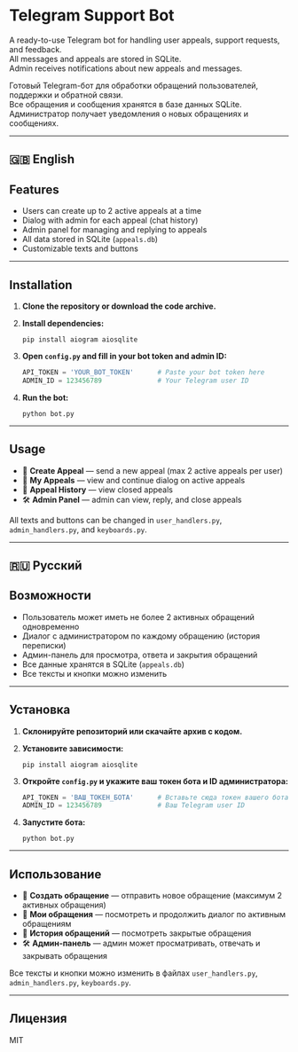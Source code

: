 # Telegram Support Bot

A ready-to-use Telegram bot for handling user appeals, support requests, and feedback.  
All messages and appeals are stored in SQLite.  
Admin receives notifications about new appeals and messages.

Готовый Telegram-бот для обработки обращений пользователей, поддержки и обратной связи.  
Все обращения и сообщения хранятся в базе данных SQLite.  
Администратор получает уведомления о новых обращениях и сообщениях.

---

## 🇬🇧 English

## Features

- Users can create up to 2 active appeals at a time
- Dialog with admin for each appeal (chat history)
- Admin panel for managing and replying to appeals
- All data stored in SQLite (`appeals.db`)
- Customizable texts and buttons

---

## Installation

1. **Clone the repository or download the code archive.**

2. **Install dependencies:**
   ```
   pip install aiogram aiosqlite
   ```

3. **Open `config.py` and fill in your bot token and admin ID:**
   ```python
   API_TOKEN = 'YOUR_BOT_TOKEN'      # Paste your bot token here
   ADMIN_ID = 123456789              # Your Telegram user ID
   ```

4. **Run the bot:**
   ```
   python bot.py
   ```

---

## Usage

- 📝 **Create Appeal** — send a new appeal (max 2 active appeals per user)
- 📂 **My Appeals** — view and continue dialog on active appeals
- 📜 **Appeal History** — view closed appeals
- 🛠 **Admin Panel** — admin can view, reply, and close appeals

All texts and buttons can be changed in `user_handlers.py`, `admin_handlers.py`, and `keyboards.py`.

---

## 🇷🇺 Русский

## Возможности

- Пользователь может иметь не более 2 активных обращений одновременно
- Диалог с администратором по каждому обращению (история переписки)
- Админ-панель для просмотра, ответа и закрытия обращений
- Все данные хранятся в SQLite (`appeals.db`)
- Все тексты и кнопки можно изменить

---

## Установка

1. **Склонируйте репозиторий или скачайте архив с кодом.**

2. **Установите зависимости:**
   ```
   pip install aiogram aiosqlite
   ```

3. **Откройте `config.py` и укажите ваш токен бота и ID администратора:**
   ```python
   API_TOKEN = 'ВАШ_ТОКЕН_БОТА'      # Вставьте сюда токен вашего бота
   ADMIN_ID = 123456789              # Ваш Telegram user ID
   ```

4. **Запустите бота:**
   ```
   python bot.py
   ```

---

## Использование

- 📝 **Создать обращение** — отправить новое обращение (максимум 2 активных обращения)
- 📂 **Мои обращения** — посмотреть и продолжить диалог по активным обращениям
- 📜 **История обращений** — посмотреть закрытые обращения
- 🛠 **Админ-панель** — админ может просматривать, отвечать и закрывать обращения

Все тексты и кнопки можно изменить в файлах `user_handlers.py`, `admin_handlers.py`, `keyboards.py`.

---

## Лицензия

MIT
